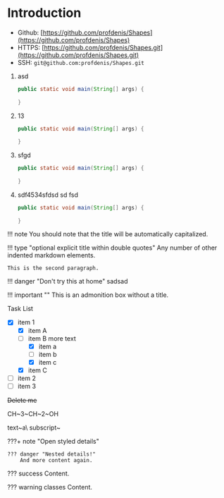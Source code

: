 # Introduction

- Github: [https://github.com/profdenis/Shapes](https://github.com/profdenis/Shapes)
- HTTPS: [https://github.com/profdenis/Shapes.git](https://github.com/profdenis/Shapes.git)
- SSH: `git@github.com:profdenis/Shapes.git`


1. asd
    ```java
    public static void main(String[] args) {
        
    }
    ```
   
2. 13
    ```java
    public static void main(String[] args) {
        
    }
    ```
   
3. sfgd
    ```java
    public static void main(String[] args) {
        
    }
    ```
   
4. sdf4534sfdsd sd fsd
    ```java
    public static void main(String[] args) {
        
    }
    ```
   

!!! note
    You should note that the title will be automatically capitalized.


!!! type "optional explicit title within double quotes"
    Any number of other indented markdown elements.

    This is the second paragraph.

!!! danger "Don't try this at home"
    sadsad


!!! important ""
    This is an admonition box without a title.


Task List

-   [X] item 1
    *   [X] item A
    *   [ ] item B
        more text
        +   [x] item a
        +   [ ] item b
        +   [x] item c
    *   [X] item C
-   [ ] item 2
-   [ ] item 3

~~Delete me~~

CH~3~CH~2~OH

text~a\ subscript~

???+ note "Open styled details"

    ??? danger "Nested details!"
        And more content again.

??? success
    Content.


??? warning classes
    Content.